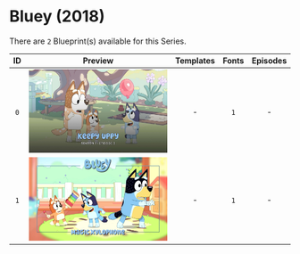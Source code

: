 # Bluey (2018)

There are `2` Blueprint(s) available for this Series.

| ID | Preview | Templates | Fonts | Episodes | 
| :---: | :---: | :---: | :---: | :---: |
| `0` | <img src="./0/preview.jpg" height="150"> | - | `1` | - |
| `1` | <img src="./1/preview0.jpg" height="150"> | - | `1` | - |